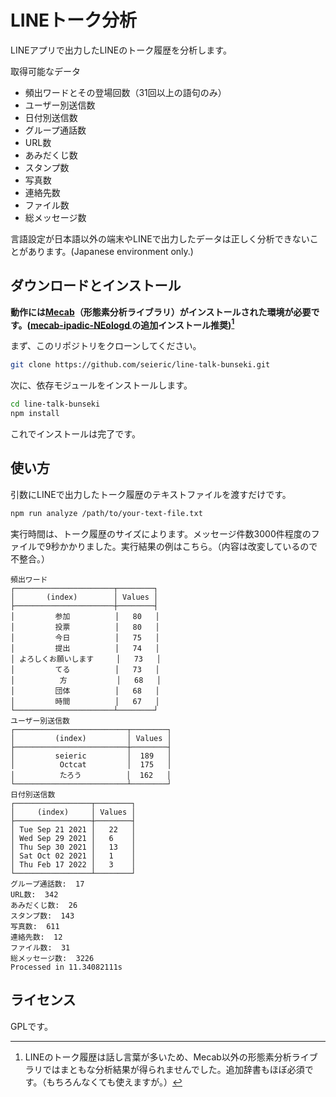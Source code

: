 # LINEトーク分析

LINEアプリで出力したLINEのトーク履歴を分析します。

取得可能なデータ
- 頻出ワードとその登場回数（31回以上の語句のみ）
- ユーザー別送信数
- 日付別送信数
- グループ通話数
- URL数
- あみだくじ数
- スタンプ数
- 写真数
- 連絡先数
- ファイル数
- 総メッセージ数

言語設定が日本語以外の端末やLINEで出力したデータは正しく分析できないことがあります。(Japanese environment only.)

## ダウンロードとインストール
**動作には[Mecab](https://taku910.github.io/mecab/)（形態素分析ライブラリ）がインストールされた環境が必要です。([mecab-ipadic-NEologd ](https://github.com/neologd/mecab-ipadic-neologd)の追加インストール推奨)[^1]**

まず、このリポジトリをクローンしてください。
```bash
git clone https://github.com/seieric/line-talk-bunseki.git
```

次に、依存モジュールをインストールします。
```bash
cd line-talk-bunseki
npm install
```
これでインストールは完了です。

[^1]: LINEのトーク履歴は話し言葉が多いため、Mecab以外の形態素分析ライブラリではまともな分析結果が得られませんでした。追加辞書もほぼ必須です。（もちろんなくても使えますが。）
## 使い方
引数にLINEで出力したトーク履歴のテキストファイルを渡すだけです。
```bash
npm run analyze /path/to/your-text-file.txt
```
実行時間は、トーク履歴のサイズによります。メッセージ件数3000件程度のファイルで9秒かかりました。実行結果の例はこちら。（内容は改変しているので不整合。）
```
頻出ワード
┌──────────────────────┬────────┐
│       (index)        │ Values │
├──────────────────────┼────────┤
│         参加          │   80   │
│         投票          │   80   │
│         今日          │   75   │
│         提出          │   74   │
│ よろしくお願いします     │   73   │
│         てる          │   73   │
│          方           │   68   │
│         団体          │   68   │
│         時間          │   67   │
└──────────────────────┴────────┘
ユーザー別送信数
┌─────────────────────────┬────────┐
│         (index)         │ Values │
├─────────────────────────┼────────┤
│         seieric         │  189   │
│          Octcat         │  175   │
│          たろう          │  162   │
└─────────────────────────┴────────┘
日付別送信数
┌─────────────────┬────────┐
│     (index)     │ Values │
├─────────────────┼────────┤
│ Tue Sep 21 2021 │   22   │
│ Wed Sep 29 2021 │   6    │
│ Thu Sep 30 2021 │   13   │
│ Sat Oct 02 2021 │   1    │
│ Thu Feb 17 2022 │   3    │
└─────────────────┴────────┘
グループ通話数:  17
URL数:  342
あみだくじ数:  26
スタンプ数:  143
写真数:  611
連絡先数:  12
ファイル数:  31
総メッセージ数:  3226
Processed in 11.34082111s
```

## ライセンス
GPLです。

